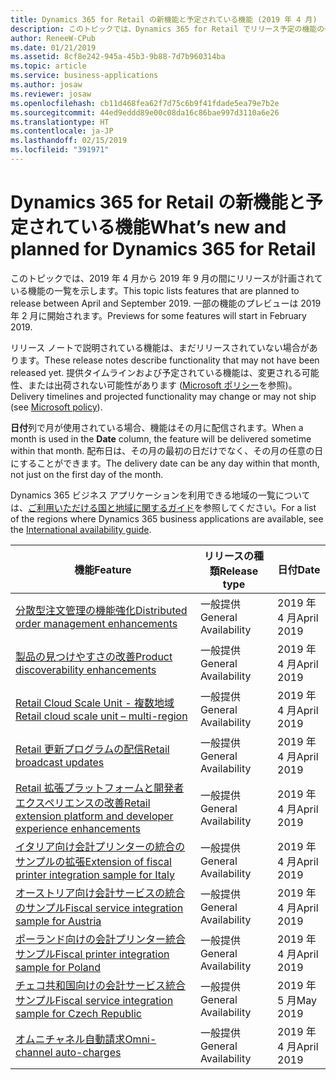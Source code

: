 ```yaml
---
title: Dynamics 365 for Retail の新機能と予定されている機能 (2019 年 4 月)
description: このトピックでは、Dynamics 365 for Retail でリリース予定の機能の一覧を示します。
author: ReneeW-CPub
ms.date: 01/21/2019
ms.assetid: 8cf8e242-945a-45b3-9b88-7d7b960314ba
ms.topic: article
ms.service: business-applications
ms.author: josaw
ms.reviewer: josaw
ms.openlocfilehash: cb11d468fea62f7d75c6b9f41fdade5ea79e7b2e
ms.sourcegitcommit: 44ed9eddd89e00c08da16c86bae997d3110a6e26
ms.translationtype: HT
ms.contentlocale: ja-JP
ms.lasthandoff: 02/15/2019
ms.locfileid: "391971"
---
```

#  <a name="whats-new-and-planned-for-dynamics-365-for-retail"></a><span data-ttu-id="e7d7c-103">Dynamics 365 for Retail の新機能と予定されている機能</span><span class="sxs-lookup"><span data-stu-id="e7d7c-103">What’s new and planned for Dynamics 365 for Retail</span></span>

<span data-ttu-id="e7d7c-104">このトピックでは、2019 年 4 月から 2019 年 9 月の間にリリースが計画されている機能の一覧を示します。</span><span class="sxs-lookup"><span data-stu-id="e7d7c-104">This topic lists features that are planned to release between April and September 2019.</span></span> <span data-ttu-id="e7d7c-105">一部の機能のプレビューは 2019 年 2 月に開始されます。</span><span class="sxs-lookup"><span data-stu-id="e7d7c-105">Previews for some features will start in February 2019.</span></span> 

<span data-ttu-id="e7d7c-106">リリース ノートで説明されている機能は、まだリリースされていない場合があります。</span><span class="sxs-lookup"><span data-stu-id="e7d7c-106">These release notes describe functionality that may not have been released yet.</span></span> <span data-ttu-id="e7d7c-107">提供タイムラインおよび予定されている機能は、変更される可能性、または出荷されない可能性があります ([Microsoft ポリシー](https://go.microsoft.com/fwlink/p/?linkid=2007332)を参照)。</span><span class="sxs-lookup"><span data-stu-id="e7d7c-107">Delivery timelines and projected functionality may change or may not ship (see [Microsoft policy](https://go.microsoft.com/fwlink/p/?linkid=2007332)).</span></span>

<span data-ttu-id="e7d7c-108">**日付**列で月が使用されている場合、機能はその月に配信されます。</span><span class="sxs-lookup"><span data-stu-id="e7d7c-108">When a month is used in the **Date** column, the feature will be delivered sometime within that month.</span></span> <span data-ttu-id="e7d7c-109">配布日は、その月の最初の日だけでなく、その月の任意の日にすることができます。</span><span class="sxs-lookup"><span data-stu-id="e7d7c-109">The delivery date can be any day within that month, not just on the first day of the month.</span></span>

<span data-ttu-id="e7d7c-110">Dynamics 365 ビジネス アプリケーションを利用できる地域の一覧については、[ご利用いただける国と地域に関するガイド](https://aka.ms/dynamics_365_international_availability_deck)を参照してください。</span><span class="sxs-lookup"><span data-stu-id="e7d7c-110">For a list of the regions where Dynamics 365 business applications are available, see the [International availability guide](https://aka.ms/dynamics_365_international_availability_deck).</span></span>



| <span data-ttu-id="e7d7c-111">機能</span><span class="sxs-lookup"><span data-stu-id="e7d7c-111">Feature</span></span>                                                                                | <span data-ttu-id="e7d7c-112">リリースの種類</span><span class="sxs-lookup"><span data-stu-id="e7d7c-112">Release type</span></span>         | <span data-ttu-id="e7d7c-113">日付</span><span class="sxs-lookup"><span data-stu-id="e7d7c-113">Date</span></span>            |
|----------------------------------------------------------------------------------------|----------------------|-----------------------------------------------|
| [<span data-ttu-id="e7d7c-114">分散型注文管理の機能強化</span><span class="sxs-lookup"><span data-stu-id="e7d7c-114">Distributed order management enhancements</span></span>](distributed-order-management-enhancements.md) | <span data-ttu-id="e7d7c-115">一般提供</span><span class="sxs-lookup"><span data-stu-id="e7d7c-115">General Availability</span></span> | <span data-ttu-id="e7d7c-116">2019 年 4 月</span><span class="sxs-lookup"><span data-stu-id="e7d7c-116">April 2019</span></span>             |
| [<span data-ttu-id="e7d7c-117">製品の見つけやすさの改善</span><span class="sxs-lookup"><span data-stu-id="e7d7c-117">Product discoverability enhancements</span></span>](product-discoverability-enhancements.md)                 | <span data-ttu-id="e7d7c-118">一般提供</span><span class="sxs-lookup"><span data-stu-id="e7d7c-118">General Availability</span></span> | <span data-ttu-id="e7d7c-119">2019 年 4 月</span><span class="sxs-lookup"><span data-stu-id="e7d7c-119">April 2019</span></span>                                      |
| [<span data-ttu-id="e7d7c-120">Retail Cloud Scale Unit - 複数地域</span><span class="sxs-lookup"><span data-stu-id="e7d7c-120">Retail cloud scale unit – multi-region</span></span>](retail-cloud-scale-unit-multi-region.md)                        | <span data-ttu-id="e7d7c-121">一般提供</span><span class="sxs-lookup"><span data-stu-id="e7d7c-121">General Availability</span></span> | <span data-ttu-id="e7d7c-122">2019 年 4 月</span><span class="sxs-lookup"><span data-stu-id="e7d7c-122">April 2019</span></span>             |
| [<span data-ttu-id="e7d7c-123">Retail 更新プログラムの配信</span><span class="sxs-lookup"><span data-stu-id="e7d7c-123">Retail broadcast updates</span></span>](retail-broadcast-updates.md)                                          | <span data-ttu-id="e7d7c-124">一般提供</span><span class="sxs-lookup"><span data-stu-id="e7d7c-124">General Availability</span></span> | <span data-ttu-id="e7d7c-125">2019 年 4 月</span><span class="sxs-lookup"><span data-stu-id="e7d7c-125">April 2019</span></span>             |
| [<span data-ttu-id="e7d7c-126">Retail 拡張プラットフォームと開発者エクスペリエンスの改善</span><span class="sxs-lookup"><span data-stu-id="e7d7c-126">Retail extension platform and developer experience enhancements</span></span>](retail-extension-platform-developer-experience-enhancement.md)  | <span data-ttu-id="e7d7c-127">一般提供</span><span class="sxs-lookup"><span data-stu-id="e7d7c-127">General Availability</span></span> | <span data-ttu-id="e7d7c-128">2019 年 4 月</span><span class="sxs-lookup"><span data-stu-id="e7d7c-128">April 2019</span></span>             | 
| [<span data-ttu-id="e7d7c-129">イタリア向け会計プリンターの統合のサンプルの拡張</span><span class="sxs-lookup"><span data-stu-id="e7d7c-129">Extension of fiscal printer integration sample for Italy</span></span>](fiscal-printer-integration-sample-italy-2.md)           | <span data-ttu-id="e7d7c-130">一般提供</span><span class="sxs-lookup"><span data-stu-id="e7d7c-130">General Availability</span></span> | <span data-ttu-id="e7d7c-131">2019 年 4 月</span><span class="sxs-lookup"><span data-stu-id="e7d7c-131">April 2019</span></span>                                    |
| [<span data-ttu-id="e7d7c-132">オーストリア向け会計サービスの統合のサンプル</span><span class="sxs-lookup"><span data-stu-id="e7d7c-132">Fiscal service integration sample for Austria</span></span>](fiscal-service-integration-sample-austria.md)           | <span data-ttu-id="e7d7c-133">一般提供</span><span class="sxs-lookup"><span data-stu-id="e7d7c-133">General Availability</span></span> | <span data-ttu-id="e7d7c-134">2019 年 4 月</span><span class="sxs-lookup"><span data-stu-id="e7d7c-134">April 2019</span></span>                                    |
| [<span data-ttu-id="e7d7c-135">ポーランド向けの会計プリンター統合サンプル</span><span class="sxs-lookup"><span data-stu-id="e7d7c-135">Fiscal printer integration sample for Poland</span></span>](fiscal-printer-integration-sample-poland.md)           | <span data-ttu-id="e7d7c-136">一般提供</span><span class="sxs-lookup"><span data-stu-id="e7d7c-136">General Availability</span></span> | <span data-ttu-id="e7d7c-137">2019 年 4 月</span><span class="sxs-lookup"><span data-stu-id="e7d7c-137">April 2019</span></span>                                    |
| [<span data-ttu-id="e7d7c-138">チェコ共和国向けの会計サービス統合サンプル</span><span class="sxs-lookup"><span data-stu-id="e7d7c-138">Fiscal service integration sample for Czech Republic</span></span>](fiscal-service-integration-sample-czech-republic.md) | <span data-ttu-id="e7d7c-139">一般提供</span><span class="sxs-lookup"><span data-stu-id="e7d7c-139">General Availability</span></span> | <span data-ttu-id="e7d7c-140">2019 年 5 月</span><span class="sxs-lookup"><span data-stu-id="e7d7c-140">May 2019</span></span>                                      |
|[<span data-ttu-id="e7d7c-141">オムニチャネル自動請求</span><span class="sxs-lookup"><span data-stu-id="e7d7c-141">Omni-channel auto-charges</span></span>](omni-channel-auto-charges.md)  |<span data-ttu-id="e7d7c-142">一般提供</span><span class="sxs-lookup"><span data-stu-id="e7d7c-142">General Availability</span></span>  | <span data-ttu-id="e7d7c-143">2019 年 4 月</span><span class="sxs-lookup"><span data-stu-id="e7d7c-143">April 2019</span></span> |



